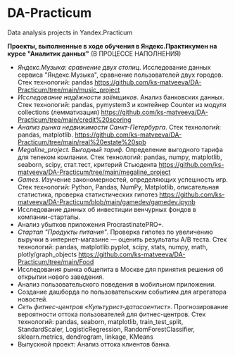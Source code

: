 # DA-Practicum
Data analysis  projects in Yandex.Practicum

**Проекты, выполненные в ходе обучения в Яндекс.Практикумен на курсе "Аналитик данных"** (В ПРОЦЕССЕ НАПОЛНЕНИЯ)

-  *Яндекс.Музыка: сравнение двух столиц*. Исследование данных сервиса "Яндекс.Музыка", сравнение пользователей двух городов. Стек технологий: pandas https://github.com/ks-matveeva/DA-Practicum/tree/main/music_project 
-  *Исследование надёжности заёмщиков*. Анализ банковских данных. Стек технологий: pandas, pymystem3 и контейнер Counter из модуля collections (лемматизация) https://github.com/ks-matveeva/DA-Practicum/tree/main/credit%20scoring 
-  *Анализ рынка недвижимости Санкт-Петербурга*. Стек технологий: pandas, matplotlib. https://github.com/ks-matveeva/DA-Practicum/tree/main/real%20estate%20spb 
-  *Megaline_project. Выгодный тариф*. Определение выгодного тарифа для телеком компании. Стек технологий: pandas, numpy, matplotlib, seaborn, scipy, стат.тест, критерий Стьюдента https://github.com/ks-matveeva/DA-Practicum/tree/main/megaline_project 
-  *Games*. Изучение закономерностей, определяющих успешность игр. Стек технологий: Python, Pandas, NumPy, Matplotlib, описательная статистика, проверка статистических гипотез https://github.com/ks-matveeva/DA-Practicum/blob/main/gamedev/gamedev.ipynb 
-  Исследование данных об инвестиции венчурных фондов в компании-стартапы.
-  Анализ убытков приложения ProcrastinatePRO+.
-  *Стартап "Продукты питания"*. Проверка гипотез по увеличению выручки в интернет-магазине — оценить результаты A/B теста. Стек технологий: pandas, matplotlib.pyplot, scipy, stats, numpy, math, plotly/graph_objects https://github.com/ks-matveeva/DA-Practicum/tree/main/Food 
-  Исследования рынка общепита в Москве для принятия решения об открытии нового заведения.
-  Анализ пользовательского поведения в мобильном приложении.
-  Создание дашборда по пользовательским событиям для агрегатора новостей.
-  *Сеть фитнес-центров «Культурист-датасаентист»*. Прогнозирование вероятности оттока пользователей для фитнес-центров. Стек технологий: pandas, seaborn, matplotlib, train_test_split, StandardScaler, LogisticRegression, RandomForestClassifier, sklearn.metrics, dendrogram, linkage, KMeans
-  Выпускной проект: Анализ оттока клиентов банка.
